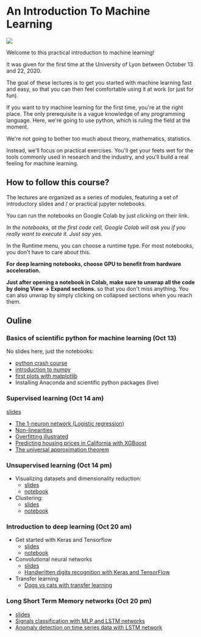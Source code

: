 # An Introduction To Machine Learning


![](doc/images/transfer_learning.jpg)


Welcome to this practical introduction to machine learning! 

It was given for the first time at the University of Lyon  between October 13 and 22, 2020. 

The goal of these lectures is to get you started with machine learning fast and easy, so that you can then feel comfortable using it at work (or just for fun).

If you want to try machine learning for the first time, you're at the right place. The only prerequisite is a vague knowledge of any programming language. Here, we're going to use python, which is ruling the field at the moment.

We're not going to bother too much about theory, mathematics, statistics. 

Instead, we'll focus on practical exercises. You'll get your feets wet for the tools commonly used in research and the industry, and you'll build a real feeling for machine learning.  


## How to follow this course? 

The lectures are organized as a series of modules, featuring a set of introductory slides and / or practical jupyter notebooks. 

You can run the notebooks on Google Colab by just clicking on their link. 

*In the notebooks, at the first code cell, Google Colab will ask you if you really want to execute it. Just say yes.*

In the Runtime menu, you can choose a runtime type. For most notebooks, you don't have to care about this. 

**For deep learning notebooks, choose GPU to benefit from hardware acceleration.**
 
**Just after opening a notebook in Colab, make sure to unwrap all the code by doing View -> Expand sections.** so that you don't miss anything. You can also unwrap by simply clicking on collapsed sections when you reach them. 
 
## Ouline

### Basics of scientific python for machine learning (Oct 13)

No slides here, just the notebooks: 

* [python crash course](https://colab.research.google.com/github/cbernet/introduction_machine_learning/blob/master/notebooks/python_crash_course/01_python_crash_course_for_machine_learning.ipynb) 
* [introduction to numpy](https://colab.research.google.com/github/cbernet/introduction_machine_learning/blob/master/notebooks/python_crash_course/02_numpy_for_machine_learning.ipynb)
* [first plots with matplotlib](https://colab.research.google.com/github/cbernet/introduction_machine_learning/blob/master/notebooks/python_crash_course/03_plotting_for_machine_learning.ipynb) 
* Installing Anaconda and scientific python packages (live)
   
### Supervised learning (Oct 14 am)

[slides](https://docs.google.com/presentation/d/1WTeOmpcj3Fr4KU2-ZASnBPjyNd5OddY6Bmr9YYZaXDs/edit?usp=sharing)

* [The 1-neuron network (Logistic regression)](https://colab.research.google.com/github/cbernet/introduction_machine_learning/blob/master/notebooks/supervised_learning/logistic_regression_1d.ipynb)
* [Non-linearities](https://colab.research.google.com/github/cbernet/introduction_machine_learning/blob/master/notebooks/supervised_learning/logistic_regression_2d.ipynb)
* [Overfitting illustrated](https://colab.research.google.com/github/cbernet/introduction_machine_learning/blob/master/notebooks/supervised_learning/overfitting.ipynb)
* [Predicting housing prices in California with XGBoost](https://colab.research.google.com/github/cbernet/introduction_machine_learning/blob/master/notebooks/supervised_learning/xgboost_housing.ipynb)
* [The universal approximation theorem](https://colab.research.google.com/github/cbernet/introduction_machine_learning/blob/master/notebooks/supervised_learning/universal_approx.ipynb)

### Unsupervised learning (Oct 14 pm)


* Visualizing datasets and dimensionality reduction: 
  * [slides](https://drive.google.com/file/d/1NkmNR3EH2Y9G4mGufoYxgvNpigFIaEAi/view?usp=sharing) 
  * [notebook](https://colab.research.google.com/github/cbernet/introduction_machine_learning/blob/master/notebooks/unsupervised_learning/visualizing_datasets.ipynb)
* Clustering: 
  * [slides](https://drive.google.com/file/d/1NkRtXN9mPscZaE6CMqeJ4l4uNCPvtK9z/view?usp=sharing) 
  * [notebook](https://colab.research.google.com/github/cbernet/introduction_machine_learning/blob/master/notebooks/unsupervised_learning/clustering.ipynb)

### Introduction to deep learning (Oct 20 am)
   
* Get started with Keras and Tensorflow 
  * [slides](https://docs.google.com/presentation/d/1m_5nQO6Phimw5vq_A00UeWar2CvI_GLxR8RgaYo0-04/edit?usp=sharing)
  * [notebook](https://colab.research.google.com/github/cbernet/introduction_machine_learning/blob/master/notebooks/deep_learning_intro/keras_tensorflow_intro.ipynb)
* Convolutional neural networks 
  * [slides]()
  * [Handwritten digits recognition with Keras and TensorFlow](https://colab.research.google.com/github/cbernet/introduction_machine_learning/blob/master/notebooks/deep_learning_intro/keras_tensorflow_handwritten_digits.ipynb)
* Transfer learning
  * [Dogs vs cats with transfer learning](https://colab.research.google.com/github/cbernet/introduction_machine_learning/blob/master/notebooks/deep_learning_intro/transfer_learning.ipynb)

### Long Short Term Memory networks (Oct 20 pm)
   
* [slides](https://drive.google.com/file/d/1EKOsEx0RnRwae5zKRu1V46FiiN7cLTBI/view?usp=sharing)
* [Signals classification with MLP and LSTM networks](https://colab.research.google.com/github/cbernet/introduction_machine_learning/blob/master/notebooks/lstm/01_Neda-lstm.ipynb)
* [Anomaly detection on time series data with LSTM network](https://colab.research.google.com/github/cbernet/introduction_machine_learning/blob/master/notebooks/lstm/02_lstm_prediction.ipynb)

